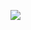 [![](https://mermaid.ink/img/pako:eNqNVk1z2jAQ_SsenfpBGMCGALe2SSaHpENJTx1fNtJi1MoSkeRMmgz_vWtjGMs2bX3B1ttdad--XfHGuBHIlowrcO5KQmYhT3VET7USrdA5A9HbYa18LqT2kRSNhQdvpc4ibXLsmIForvEt2Mjhi2ms3UnnI9QCLXLTjYo5SNU296hwY3Qj9EcOApy3YA8nfve-gYEvQMlXsFcgjAsgbrQrlO91wxeuCtlC9qlu8vMFbGZ66KnW-zk6Awl03EoOTUiY4lFh5ECBleYzOOwJKZ9R9YXbgfWQo_Ydti0-FdJJb1yTCSvBVmfr564LnbjrQoq2qdddH6eBR4vSO5ORNzHRQ-sKhRSdfHbWiCLI5sgcL5w3NxZ9D3F0Ql-4a-0tZtCAr8AjhcRn6cB04fIgTwVoX4n7muI_FT3RN8Zq5CiMbWSfkxvaU4INJCP5a04VqAOGRIPiBUmgSiRAbKl5LNVb8hIynUsv7Vfj4UY6inCG7fXt35s7lGA3T95Sc8WeAA-fRC6dA_Pf0iy31kWO1twDGZYZtwv9iBo3ksug1HVUKpPM8buFR1Bb0yF9fdtPqVFbWEF2OE1gcirJDVJrhDKGZ2oKmifoMN-h3oaepEdOQwPskYMz3K9K3VLHdyqgjMcjeEbUPXCozMrglV7bJOZUIUpoZWUOXRqV1ETI2b095du3d9BTXbwuwhHozBFvDRXjWzlqyrOHbCrQ-BPK0V67B3BuNE2yA1qy3iki2DUqIBNp2gFO9aivuZSNUxZdXNDLaDj8QO_r238YtJr5rF3IycmsRivL0qW-HNiAUSPQ1Sfobq7UkTK_Rbpg2ZJeBdhfKUv1nuyAJt_Db83Z0tsCB8yaItuy5QaUo69iR72I9cV-NNmB_mFM85Mt39gLW44vk-EoGcVJMonnk_l4Mh2w32wZL4azOJ7PpvF0liTTeLwfsNcqwGg4G8_j0SKZLBaT5DKJkwGjUURk39f_K8qf_R9DEIdM?type=png)](https://mermaid.live/edit#pako:eNqNVk1z2jAQ_SsenfpBGMCGALe2SSaHpENJTx1fNtJi1MoSkeRMmgz_vWtjGMs2bX3B1ttdad--XfHGuBHIlowrcO5KQmYhT3VET7USrdA5A9HbYa18LqT2kRSNhQdvpc4ibXLsmIForvEt2Mjhi2ms3UnnI9QCLXLTjYo5SNU296hwY3Qj9EcOApy3YA8nfve-gYEvQMlXsFcgjAsgbrQrlO91wxeuCtlC9qlu8vMFbGZ66KnW-zk6Awl03EoOTUiY4lFh5ECBleYzOOwJKZ9R9YXbgfWQo_Ydti0-FdJJb1yTCSvBVmfr564LnbjrQoq2qdddH6eBR4vSO5ORNzHRQ-sKhRSdfHbWiCLI5sgcL5w3NxZ9D3F0Ql-4a-0tZtCAr8AjhcRn6cB04fIgTwVoX4n7muI_FT3RN8Zq5CiMbWSfkxvaU4INJCP5a04VqAOGRIPiBUmgSiRAbKl5LNVb8hIynUsv7Vfj4UY6inCG7fXt35s7lGA3T95Sc8WeAA-fRC6dA_Pf0iy31kWO1twDGZYZtwv9iBo3ksug1HVUKpPM8buFR1Bb0yF9fdtPqVFbWEF2OE1gcirJDVJrhDKGZ2oKmifoMN-h3oaepEdOQwPskYMz3K9K3VLHdyqgjMcjeEbUPXCozMrglV7bJOZUIUpoZWUOXRqV1ETI2b095du3d9BTXbwuwhHozBFvDRXjWzlqyrOHbCrQ-BPK0V67B3BuNE2yA1qy3iki2DUqIBNp2gFO9aivuZSNUxZdXNDLaDj8QO_r238YtJr5rF3IycmsRivL0qW-HNiAUSPQ1Sfobq7UkTK_Rbpg2ZJeBdhfKUv1nuyAJt_Db83Z0tsCB8yaItuy5QaUo69iR72I9cV-NNmB_mFM85Mt39gLW44vk-EoGcVJMonnk_l4Mh2w32wZL4azOJ7PpvF0liTTeLwfsNcqwGg4G8_j0SKZLBaT5DKJkwGjUURk39f_K8qf_R9DEIdM)
